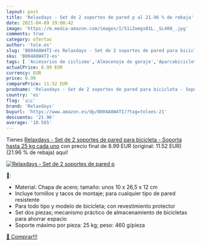 ```yaml
---
layout: post
title: 'Relaxdays - Set de 2 soportes de pared p al 21.96 % de rebaja'
date: 2021-04-09 19:00:42
image: 'https://m.media-amazon.com/images/I/51iZomgs01L._SL400_.jpg'
comments: true
category: ofertas
author: 'tole.es'
slug: 'B004A8W4TI-es Relaxdays - Set de 2 soportes de pared para bicicleta -...'
sku: 'B004A8W4TI-es'
tags: [ 'Accesorios de ciclismo','Almacenaje de garaje','Aparcabicicletas y soportes para bicicletas','Bastidores para bicicletas','Bricolaje y herramientas','Ciclismo','Deportes y aire libre','Organización y almacenaje en casa','Ropa y equipo para deportes','bicicleta','relaxdays', ]
actualPrice: 8.99 EUR
currency: EUR
price: 8.99
comparePrice: 11.52 EUR
prodname: 'Relaxdays - Set de 2 soportes de pared para bicicleta - Soporta hasta 25 kg cada uno'
country: 'es'
flag: '🇪🇸'
brand: 'Relaxdays'
buyurl: 'https://www.amazon.es/dp/B004A8W4TI/?tag=tolees-21'
descuento: '21.96'
average: '10.565'
---
```


Tienes [Relaxdays - Set de 2 soportes de pared para bicicleta - Soporta hasta 25 kg cada uno](https://www.amazon.es/dp/B004A8W4TI/?tag=tolees-21) con precio final de  8.99 EUR (original: 11.52 EUR) (21.96 %  de rebaja) aqui!

[![Relaxdays - Set de 2 soportes de pared p](https://m.media-amazon.com/images/I/51iZomgs01L._SL400_.jpg)](https://www.amazon.es/dp/B004A8W4TI/?tag=tolees-21)

🔎:

- Material: Chapa de acero; tamaño: unos 10 x 26,5 x 12 cm
- Incluye tornillos y tacos de montaje; para cualquier tipo de pared resistente
- Para todo tipo y modelo de bicicleta; con revestimiento protector
- Set dos piezas; mecanismo práctico de almacenamiento de bicicletas para ahorrar espacio
- Soporte máximo por pieza: 25 kg; peso: 460 g/pieza

[🛒 Comprar!!!](https://www.amazon.es/dp/B004A8W4TI/?tag=tolees-21)
